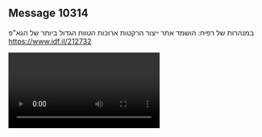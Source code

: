 ## Message 10314

במנהרות של רפיח:
הושמד אתר ייצור הרקטות ארוכות הטווח הגדול ביותר של הגא"פ
https://www.idf.il/212732

![Video](./10314/10314_media.mp4)
